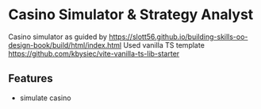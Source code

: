 # Casino Simulator & Strategy Analyst

Casino simulator as guided by https://slott56.github.io/building-skills-oo-design-book/build/html/index.html
Used vanilla TS template https://github.com/kbysiec/vite-vanilla-ts-lib-starter

## Features

- simulate casino
